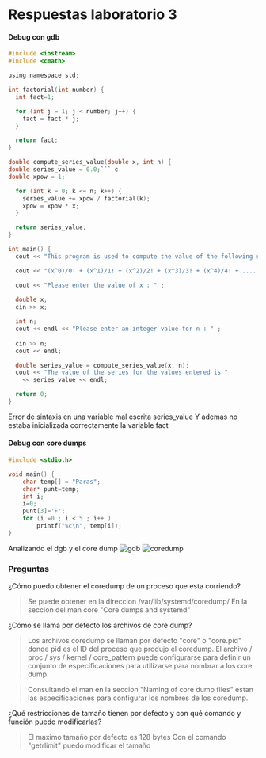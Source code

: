# Respuestas laboratorio 3
#### Debug con gdb

``` c
#include <iostream>
#include <cmath>

using namespace std;

int factorial(int number) {
  int fact=1;

  for (int j = 1; j < number; j++) {
    fact = fact * j;
  }

  return fact;
}

double compute_series_value(double x, int n) {
double series_value = 0.0;``` c
double xpow = 1;

  for (int k = 0; k <= n; k++) {
    series_value += xpow / factorial(k);
    xpow = xpow * x;
  }

  return series_value;
}

int main() {
  cout << "This program is used to compute the value of the following series : " << endl;

  cout << "(x^0)/0! + (x^1)/1! + (x^2)/2! + (x^3)/3! + (x^4)/4! + ........ + (x^n)/n! " << endl;

  cout << "Please enter the value of x : " ;
  
  double x;
  cin >> x;

  int n;
  cout << endl << "Please enter an integer value for n : " ;
  
  cin >> n;
  cout << endl;

  double series_value = compute_series_value(x, n);
  cout << "The value of the series for the values entered is " 
    << series_value << endl;

  return 0;
}
``` 



Error de sintaxis en una variable mal escrita
series_value 
Y ademas no estaba inicializada correctamente la variable fact

#### Debug con core dumps
``` c
#include <stdio.h>

void main() {	
    char temp[] = "Paras";
    char* punt=temp;
    int i;
    i=0;   
    punt[3]='F';
    for (i =0 ; i < 5 ; i++ )
        printf("%c\n", temp[i]);
} 
``` 
Analizando el dgb y el core dump
![gdb](/home/facundo/Escritorio/SO1/Laboratorio/lab3/gdb.png)
![coredump](/home/facundo/Escritorio/SO1/Laboratorio/lab3/coredump.png)


### Preguntas

¿Cómo puedo obtener el coredump de un proceso que esta corriendo?

>Se puede obtener en la direccion  /var/lib/systemd/coredump/
En la seccion del man core "Core dumps and systemd"


¿Cómo se llama por defecto los archivos de core dump?
>Los archivos coredump se llaman por defecto "core" o "core.pid"
donde pid es el ID del proceso que produjo el coredump.
El archivo / proc / sys / kernel / core_pattern puede    configurarse para definir un conjunto de especificaciones para utilizarse para nombrar a los core dump.

>Consultando el man en la seccion "Naming of core dump files" estan las especificaciones para configurar los nombres de los coredump.

       

¿Qué restricciones de tamaño tienen por defecto y con qué comando y función puedo modificarlas?
>El maximo tamaño por defecto es 128 bytes
Con el comando "getrlimit" puedo modificar el tamaño
